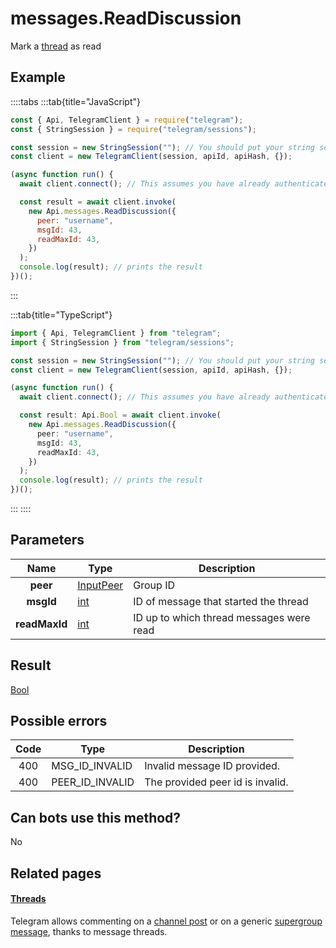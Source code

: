 # messages.ReadDiscussion

Mark a [thread](https://core.telegram.org/api/threads) as read

## Example

::::tabs
:::tab{title="JavaScript"}

```js
const { Api, TelegramClient } = require("telegram");
const { StringSession } = require("telegram/sessions");

const session = new StringSession(""); // You should put your string session here
const client = new TelegramClient(session, apiId, apiHash, {});

(async function run() {
  await client.connect(); // This assumes you have already authenticated with .start()

  const result = await client.invoke(
    new Api.messages.ReadDiscussion({
      peer: "username",
      msgId: 43,
      readMaxId: 43,
    })
  );
  console.log(result); // prints the result
})();
```

:::

:::tab{title="TypeScript"}

```ts
import { Api, TelegramClient } from "telegram";
import { StringSession } from "telegram/sessions";

const session = new StringSession(""); // You should put your string session here
const client = new TelegramClient(session, apiId, apiHash, {});

(async function run() {
  await client.connect(); // This assumes you have already authenticated with .start()

  const result: Api.Bool = await client.invoke(
    new Api.messages.ReadDiscussion({
      peer: "username",
      msgId: 43,
      readMaxId: 43,
    })
  );
  console.log(result); // prints the result
})();
```

:::
::::

## Parameters

|     Name      | Type                                                  | Description                              |
| :-----------: | ----------------------------------------------------- | ---------------------------------------- |
|   **peer**    | [InputPeer](https://core.telegram.org/type/InputPeer) | Group ID                                 |
|   **msgId**   | [int](https://core.telegram.org/type/int)             | ID of message that started the thread    |
| **readMaxId** | [int](https://core.telegram.org/type/int)             | ID up to which thread messages were read |

## Result

[Bool](https://core.telegram.org/type/Bool)

## Possible errors

| Code | Type            | Description                      |
| :--: | --------------- | -------------------------------- |
| 400  | MSG_ID_INVALID  | Invalid message ID provided.     |
| 400  | PEER_ID_INVALID | The provided peer id is invalid. |

## Can bots use this method?

No

## Related pages

#### [Threads](https://core.telegram.org/api/threads)

Telegram allows commenting on a [channel post](https://core.telegram.org/api/channel) or on a generic [supergroup message](https://core.telegram.org/api/channel), thanks to message threads.

